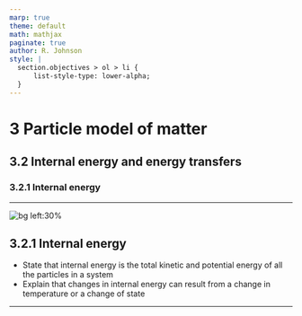 ```yaml
---
marp: true
theme: default
math: mathjax
paginate: true
author: R. Johnson
style: |
  section.objectives > ol > li {
      list-style-type: lower-alpha;
  }
---
```


# 3 Particle model of matter
## 3.2 Internal energy and energy transfers
### 3.2.1 Internal energy

---

<!-- _class: objectives -->

![bg left:30%](https://images.unsplash.com/photo-1492962827063-e5ea0d8c01f5?ixlib=rb-4.0.3&ixid=MnwxMjA3fDB8MHxwaG90by1wYWdlfHx8fGVufDB8fHx8&auto=format&fit=crop&w=2121&q=80)
## 3.2.1 Internal energy


- State that internal energy is the total kinetic and potential energy of all the particles in a system
- Explain that changes in internal energy can result from a change in temperature or a change of state



---